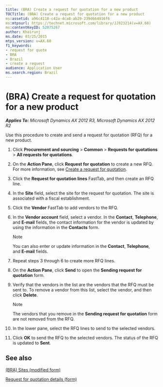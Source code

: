 ```yaml
---
title: (BRA) Create a request for quotation for a new product
TOCTitle: (BRA) Create a request for quotation for a new product
ms:assetid: a96c4118-c42a-4ca8-ab29-239d664916f6
ms:mtpsurl: https://technet.microsoft.com/library/JJ923214(v=AX.60)
ms:contentKeyID: 52075267
author: Khairunj
ms.date: 03/25/2015
mtps_version: v=AX.60
f1_keywords:
- request for quote
- BRA
- Brazil
- create a request
audience: Application User
ms.search.region: Brazil
---
```


# (BRA) Create a request for quotation for a new product 


_**Applies To:** Microsoft Dynamics AX 2012 R3, Microsoft Dynamics AX 2012 R2_

Use this procedure to create and send a request for quotation (RFQ) for a new product.

1.  Click **Procurement and sourcing** \> **Common** \> **Requests for quotations** \> **All requests for quotations**.

2.  On the **Action Pane**, click **Request for quotation** to create a new RFQ. For more information, see [Create a request for quotation](create-a-request-for-quotation.md).

3.  Click the **Request for quotation lines** FastTab, and then create an RFQ line.

4.  In the **Site** field, select the site for the request for quotation. The site is associated with a fiscal establishment.

5.  Click the **Vendor** FastTab to add vendors to the RFQ.

6.  In the **Vendor account** field, select a vendor. In the **Contact**, **Telephone**, and **E-mail** fields, the contact information for the vendor is updated by using the information in the **Contacts** form.
    

    > [!NOTE]
    > <P>You can also enter or update information in the <STRONG>Contact</STRONG>, <STRONG>Telephone</STRONG>, and <STRONG>E-mail</STRONG> fields.</P>



7.  Repeat steps 3 through 6 to create more RFQ lines.

8.  On the **Action Pane**, click **Send** to open the **Sending request for quotation** form.

9.  Verify that the vendors in the list are the vendors that the RFQ must be sent to. To remove a vendor from this list, select the vendor, and then click **Delete**.
    

    > [!NOTE]
    > <P>The vendors that you remove in the <STRONG>Sending request for quotation</STRONG> form are not removed from the RFQ.</P>



10. In the lower pane, select the RFQ lines to send to the selected vendors.

11. Click **OK** to send the RFQ to the selected vendors. The status of the RFQ is updated to **Sent**.

## See also

[(BRA) Sites (modified form)](https://technet.microsoft.com/library/jj923394\(v=ax.60\))

[Request for quotation details (form)](https://technet.microsoft.com/library/hh209669\(v=ax.60\))

  


